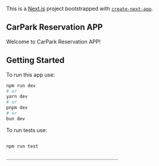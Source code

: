 This is a [Next.js](https://nextjs.org/) project bootstrapped with [`create-next-app`](https://github.com/vercel/next.js/tree/canary/packages/create-next-app).

## CarPark Reservation APP

Welcome to CarPark Reservation APP!

## Getting Started

To run this app use:

```bash
npm run dev
# or
yarn dev
# or
pnpm dev
# or
bun dev
```

To run tests use:

```bash

npm run test

__________________________________________